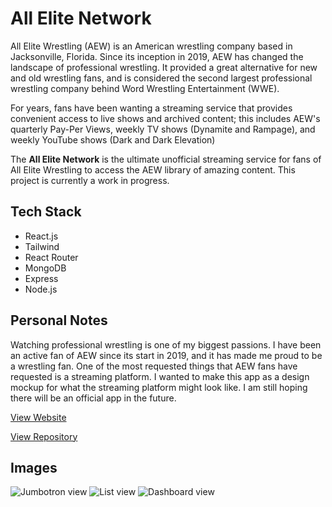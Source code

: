 

# All Elite Network

All Elite Wrestling (AEW) is an American wrestling company based in
Jacksonville, Florida. Since its inception in 2019, AEW has changed the
landscape of professional wrestling. It provided a great alternative for new and
old wrestling fans, and is considered the second largest professional wrestling
company behind Word Wrestling Entertainment (WWE).

For years, fans have been wanting a streaming service that provides convenient
access to live shows and archived content; this includes AEW's quarterly Pay-Per
Views, weekly TV shows (Dynamite and Rampage), and weekly YouTube shows (Dark
and Dark Elevation)

The **All Elite Network** is the ultimate unofficial streaming service for fans of
All Elite Wrestling to access the AEW library of amazing content. This project
is currently a work in progress.


## Tech Stack

-   React.js
-   Tailwind
-   React Router
-   MongoDB
-   Express
-   Node.js


## Personal Notes

Watching professional wrestling is one of my biggest passions. I have been an
active fan of AEW since its start in 2019, and it has made me proud to be a
wrestling fan. One of the most requested things that AEW fans have requested is
a streaming platform. I wanted to make this app as a design mockup for what the
streaming platform might look like. I am still hoping there will be an official
app in the future.

<a class='btn' href='https://all-elite-network.pages.dev' target='_blank'>View Website</a>

<a class='btn' href='https://github.com/buraiyen/all-elite-network' target='_blank'>View Repository</a>


## Images

![Jumbotron view](https://res.cloudinary.com/buraiyen/image/upload/c_scale,w_991/v1651691316/BEN_Website/projects/all-elite-network1.png)
![List view](https://res.cloudinary.com/buraiyen/image/upload/c_scale,w_991/v1651691316/BEN_Website/projects/all-elite-network2.png)
![Dashboard view](https://res.cloudinary.com/buraiyen/image/upload/c_scale,w_991/v1651691316/BEN_Website/projects/all-elite-network3.png)

